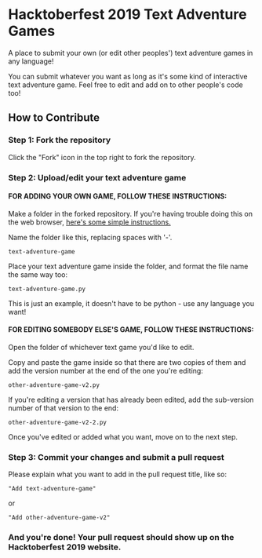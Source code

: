 # Hacktoberfest 2019 Text Adventure Games
A place to submit your own (or edit other peoples') text adventure games in any language!

You can submit whatever you want as long as it's some kind of interactive text adventure game.
Feel free to edit and add on to other people's code too!

## How to Contribute


### Step 1: Fork the repository

Click the "Fork" icon in the top right to fork the repository.



### Step 2: Upload/edit your text adventure game

#### FOR ADDING YOUR OWN GAME, FOLLOW THESE INSTRUCTIONS:

Make a folder in the forked repository. If you're having trouble doing this on the web browser, [here's some simple instructions.](https://github.com/KirstieJane/STEMMRoleModels/wiki/Creating-new-folders-in-GitHub-repository-via-the-browser)

Name the folder like this, replacing spaces with '-'.

`text-adventure-game`

Place your text adventure game inside the folder, and format the file name the same way too:

`text-adventure-game.py` 

This is just an example, it doesn't have to be python - use any language you want!


#### FOR EDITING SOMEBODY ELSE'S GAME, FOLLOW THESE INSTRUCTIONS:

Open the folder of whichever text game you'd like to edit.

Copy and paste the game inside so that there are two copies of them and add the version number at the end of the one you're editing:

`other-adventure-game-v2.py`

If you're editing a version that has already been edited, add the sub-version number of that version to the end:

`other-adventure-game-v2-2.py`

Once you've edited or added what you want, move on to the next step.



### Step 3: Commit your changes and submit a pull request

Please explain what you want to add in the pull request title, like so:

`"Add text-adventure-game"`

or

`"Add other-adventure-game-v2"`

### And you're done! Your pull request should show up on the Hacktoberfest 2019 website.
